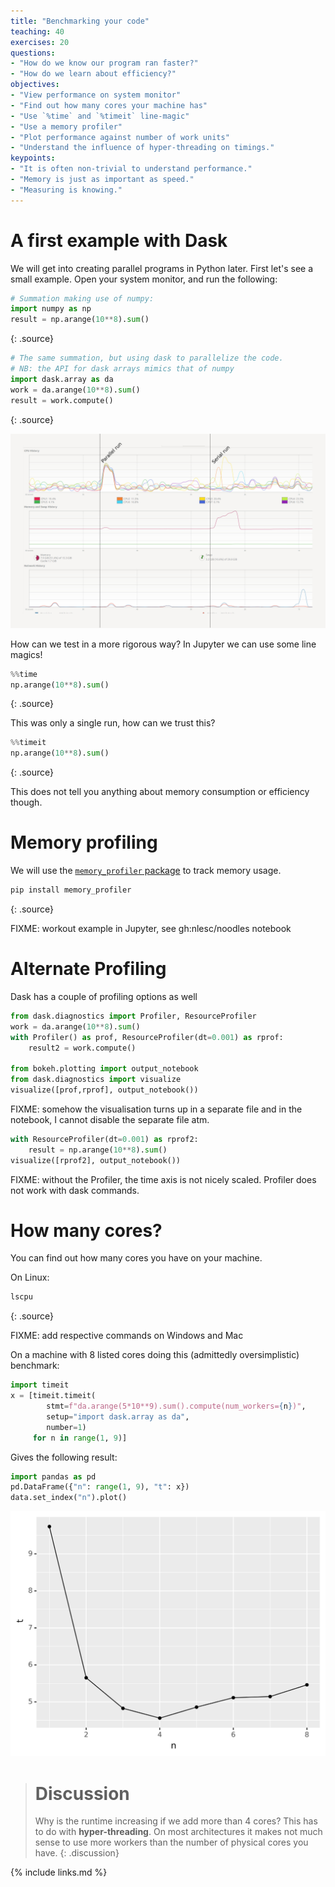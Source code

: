 ```yaml
---
title: "Benchmarking your code"
teaching: 40
exercises: 20
questions:
- "How do we know our program ran faster?"
- "How do we learn about efficiency?"
objectives:
- "View performance on system monitor"
- "Find out how many cores your machine has"
- "Use `%time` and `%timeit` line-magic"
- "Use a memory profiler"
- "Plot performance against number of work units"
- "Understand the influence of hyper-threading on timings."
keypoints:
- "It is often non-trivial to understand performance."
- "Memory is just as important as speed."
- "Measuring is knowing."
---
```


# A first example with Dask
We will get into creating parallel programs in Python later. First let's see a small example. Open
your system monitor, and run the following:

~~~python
# Summation making use of numpy:
import numpy as np
result = np.arange(10**8).sum()
~~~
{: .source}

~~~python
# The same summation, but using dask to parallelize the code.
# NB: the API for dask arrays mimics that of numpy
import dask.array as da
work = da.arange(10**8).sum()
result = work.compute()
~~~
{: .source}

![System monitor](../fig/system-monitor.jpg)

How can we test in a more rigorous way? In Jupyter we can use some line magics!

~~~python
%%time
np.arange(10**8).sum()
~~~
{: .source}

This was only a single run, how can we trust this?

~~~python
%%timeit
np.arange(10**8).sum()
~~~
{: .source}

This does not tell you anything about memory consumption or efficiency though.

# Memory profiling
We will use the [`memory_profiler` package](https://github.com/pythonprofilers/memory_profiler) to track memory usage.

~~~sh
pip install memory_profiler
~~~
{: .source}

FIXME: workout example in Jupyter, see gh:nlesc/noodles notebook


# Alternate Profiling

Dask has a couple of profiling options as well

~~~python
from dask.diagnostics import Profiler, ResourceProfiler
work = da.arange(10**8).sum()
with Profiler() as prof, ResourceProfiler(dt=0.001) as rprof:
    result2 = work.compute()

from bokeh.plotting import output_notebook
from dask.diagnostics import visualize
visualize([prof,rprof], output_notebook())
~~~
FIXME: somehow the visualisation turns up in a separate file and in the notebook, I cannot disable the separate file atm.


~~~python
with ResourceProfiler(dt=0.001) as rprof2:
    result = np.arange(10**8).sum()
visualize([rprof2], output_notebook())
~~~
FIXME: without the Profiler, the time axis is not nicely scaled. Profiler does not work with dask commands.

# How many cores?
You can find out how many cores you have on your machine.

On Linux:
~~~bash
lscpu
~~~
{: .source}

FIXME: add respective commands on Windows and Mac

On a machine with 8 listed cores doing this (admittedly oversimplistic) benchmark:

~~~python
import timeit
x = [timeit.timeit(
        stmt=f"da.arange(5*10**9).sum().compute(num_workers={n})",
        setup="import dask.array as da",
        number=1)
     for n in range(1, 9)]
~~~

Gives the following result:

~~~python
import pandas as pd
pd.DataFrame({"n": range(1, 9), "t": x})
data.set_index("n").plot()
~~~

![Timings against number of cores](../fig/more-cores.svg)

> # Discussion
> Why is the runtime increasing if we add more than 4 cores?
> This has to do with **hyper-threading**. On most architectures it makes not much sense to use more
> workers than the number of physical cores you have.
{: .discussion}

{% include links.md %}
